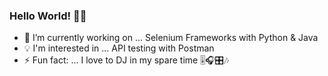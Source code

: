 ### Hello World! 👋🏽

- 🔭 I’m currently working on ... Selenium Frameworks with Python & Java
- 💡 I'm interested in ... API testing with Postman
- ⚡ Fun fact: ... I love to DJ in my spare time 🎚️🎧🎛️🎶
